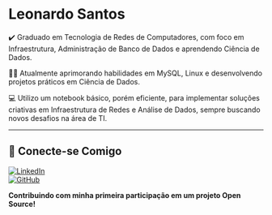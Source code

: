 # Leonardo Santos

✔️ Graduado em Tecnologia de Redes de Computadores, com foco em Infraestrutura, Administração de Banco de Dados e aprendendo Ciência de Dados.

💪🏽 Atualmente aprimorando habilidades em MySQL, Linux e desenvolvendo projetos práticos em Ciência de Dados.

💻 Utilizo um notebook básico, porém eficiente, para implementar soluções criativas em Infraestrutura de Redes e Análise de Dados, sempre buscando novos desafios na área de TI.

---

## 🤝 **Conecte-se Comigo**  
[![LinkedIn](https://img.shields.io/badge/LinkedIn-0077B5?style=for-the-badge&logo=linkedin&logoColor=white)](https://linkedin.com/in/souleosantos)  
[![GitHub](https://img.shields.io/badge/GitHub-100000?style=for-the-badge&logo=github&logoColor=white)](https://github.com/souleosantos)

**Contribuindo com minha primeira participação em um projeto Open Source!**
